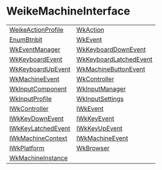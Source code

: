 # WeikeMachineInterface

<table>
<tbody>
<tr>
<td><a href="wkactionprofile.html">WeikeActionProfile</a></td>
<td><a href="wkaction.html">WkAction</a></td>
</tr>
<tr>
<td><a href="enumbtnbit.html">EnumBtnbit</a></td>
<td><a href="wkevent.html">WkEvent</a></td>
</tr>
<tr>
<td><a href="wkeventmanager.html">WkEventManager</a></td>
<td><a href="wkkeyboardevent.html">WkKeyboardDownEvent</a></td>
</tr>
<tr>
<td><a href="wkkeyboardevent.html">WkKeyboardEvent</a></td>
<td><a href="wkkeyboardevent.html">WkKeyboardLatchedEvent</a></td>
</tr>
<tr>
<td><a href="wkkeyboardevent.html">WkKeyboardUpEvent</a></td>
<td><a href="wkmachineevent.html">WkMachineButtonEvent</a></td>
</tr>
<tr>
<td><a href="wkmachineevent.html">WkMachineEvent</a></td>
<td><a href="wkcontroller.html">WkController</a></td>
</tr>
<tr>
<td><a href="wkinputcomponent.html">WkInputComponent</a></td>
<td><a href="wkinputmanager.html">WkInputManager</a></td>
</tr>
<tr>
<td><a href="wkinputprofile.html">WkInputProfile</a></td>
<td><a href="wkinputsettings.html">WkInputSettings</a></td>
</tr>
<tr>
<td><a href="iwkcontroller.html">IWkController</a></td>
<td><a href="iwkevent.html">IWkEvent</a></td>
</tr>
<tr>
<td><a href="iwkkeydownevent.html">IWkKeyDownEvent</a></td>
<td><a href="iwkkeyevent.html">IWkKeyEvent</a></td>
</tr>
<tr>
<td><a href="iwkkeylatchedevent.html">IWkKeyLatchedEvent</a></td>
<td><a href="iwkkeyupevent.html">IWkKeyUpEvent</a></td>
</tr>
<tr>
<td><a href="iwkmachinecontext.html">IWkMachineContext</a></td>
<td><a href="iwkmachineevent.html">IWkMachineEvent</a></td>
</tr>
<tr>
<td><a href="iwkplatform.html">IWkPlatform</a></td>
<td><a href="wkbrowser.html">WkBrowser</a></td>
</tr>
<tr>
<td><a href="wkmachineinstance.html">WkMachineInstance</a></td>
</tr>
</tbody>
</table>

